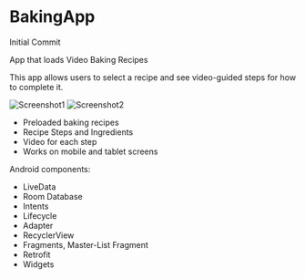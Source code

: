 # BakingApp
Initial Commit

App that loads Video Baking Recipes

This app allows users to select a recipe and see video-guided steps for how to complete it.


![Screenshot1](https://github.com/connie-chow/BakingApp/blob/master/baking1.png?raw=true)
![Screenshot2](https://github.com/connie-chow/BakingApp/blob/master/baking2.png?raw=true)

* Preloaded baking recipes
* Recipe Steps and Ingredients
* Video for each step
* Works on mobile and tablet screens


Android components: 
* LiveData
* Room Database
* Intents
* Lifecycle
* Adapter
* RecyclerView
* Fragments, Master-List Fragment
* Retrofit
* Widgets
